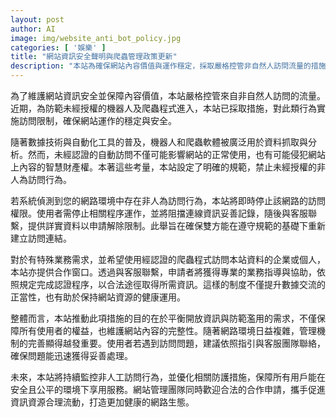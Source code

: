 ```yaml
---
layout: post
author: AI
image: img/website_anti_bot_policy.jpg
categories: [ '娛樂' ]
title: "網站資訊安全聲明與爬蟲管理政策更新"
description: "本站為確保網站內容價值與運作穩定，採取嚴格控管非自然人訪問流量的措施，並提供合法認證爬蟲合作機制，保障使用者權益與資訊安全。"
---
```

為了維護網站資訊安全並保障內容價值，本站嚴格控管來自非自然人訪問的流量。近期，為防範未經授權的機器人及爬蟲程式進入，本站已採取措施，對此類行為實施訪問限制，確保網站運作的穩定與安全。

隨著數據技術與自動化工具的普及，機器人和爬蟲軟體被廣泛用於資料抓取與分析。然而，未經認證的自動訪問不僅可能影響網站的正常使用，也有可能侵犯網站上內容的智慧財產權。本著這些考量，本站設定了明確的規範，禁止未經授權的非人為訪問行為。

若系統偵測到您的網路環境中存在非人為訪問行為，本站將即時停止該網路的訪問權限。使用者需停止相關程序運作，並將阻擋連線資訊妥善記錄，隨後與客服聯繫，提供詳實資料以申請解除限制。此舉旨在確保雙方能在遵守規範的基礎下重新建立訪問連結。

對於有特殊業務需求，並希望使用經認證的爬蟲程式訪問本站資料的企業或個人，本站亦提供合作窗口。透過與客服聯繫，申請者將獲得專業的業務指導與協助，依照規定完成認證程序，以合法途徑取得所需資訊。這樣的制度不僅提升數據交流的正當性，也有助於保持網站資源的健康運用。

整體而言，本站推動此項措施的目的在於平衡開放資訊與防範濫用的需求，不僅保障所有使用者的權益，也維護網站內容的完整性。隨著網路環境日益複雜，管理機制的完善顯得越發重要。使用者若遇到訪問問題，建議依照指引與客服團隊聯絡，確保問題能迅速獲得妥善處理。

未來，本站將持續監控非人工訪問行為，並優化相關防護措施，保障所有用戶能在安全且公平的環境下享用服務。網站管理團隊同時歡迎合法的合作申請，攜手促進資訊資源合理流動，打造更加健康的網路生態。